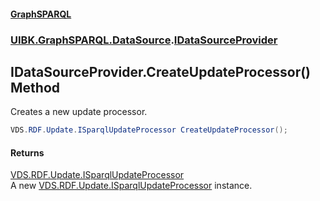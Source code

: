 #### [GraphSPARQL](./index.md 'index')
### [UIBK.GraphSPARQL.DataSource](./UIBK-GraphSPARQL-DataSource.md 'UIBK.GraphSPARQL.DataSource').[IDataSourceProvider](./UIBK-GraphSPARQL-DataSource-IDataSourceProvider.md 'UIBK.GraphSPARQL.DataSource.IDataSourceProvider')
## IDataSourceProvider.CreateUpdateProcessor() Method
Creates a new update processor.  
```csharp
VDS.RDF.Update.ISparqlUpdateProcessor CreateUpdateProcessor();
```
#### Returns
[VDS.RDF.Update.ISparqlUpdateProcessor](https://docs.microsoft.com/en-us/dotnet/api/VDS.RDF.Update.ISparqlUpdateProcessor 'VDS.RDF.Update.ISparqlUpdateProcessor')  
A new [VDS.RDF.Update.ISparqlUpdateProcessor](https://docs.microsoft.com/en-us/dotnet/api/VDS.RDF.Update.ISparqlUpdateProcessor 'VDS.RDF.Update.ISparqlUpdateProcessor') instance.  
